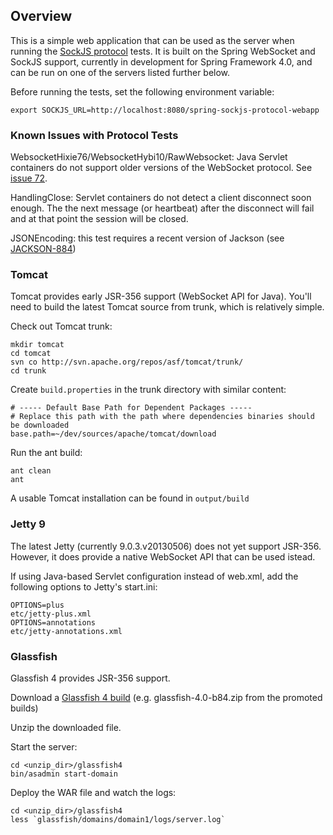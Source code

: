 
## Overview

This is a simple web application that can be used as the server when running the [SockJS protocol](https://github.com/sockjs/sockjs-protocol) tests. It is built on the Spring WebSocket and SockJS support, currently in development for Spring Framework 4.0, and can be run on one of the servers listed further below.

Before running the tests, set the following environment variable:

    export SOCKJS_URL=http://localhost:8080/spring-sockjs-protocol-webapp

### Known Issues with Protocol Tests

WebsocketHixie76/WebsocketHybi10/RawWebsocket: Java Servlet containers do not support older versions of the WebSocket protocol. See [issue 72](https://github.com/sockjs/sockjs-protocol/issues/72).

HandlingClose: Servlet containers do not detect a client disconnect soon enough. The the next message (or heartbeat) after the disconnect will fail and at that point the session will be closed.

JSONEncoding: this test requires a recent version of Jackson (see [JACKSON-884](http://jira.codehaus.org/browse/JACKSON-884))

### Tomcat

Tomcat provides early JSR-356 support (WebSocket API for Java). You'll need to build the latest Tomcat source from trunk, which is relatively simple.

Check out Tomcat trunk:

    mkdir tomcat
    cd tomcat
    svn co http://svn.apache.org/repos/asf/tomcat/trunk/
    cd trunk

Create `build.properties` in the trunk directory with similar content:

    # ----- Default Base Path for Dependent Packages -----
    # Replace this path with the path where dependencies binaries should be downloaded
    base.path=~/dev/sources/apache/tomcat/download

Run the ant build:

    ant clean
    ant

A usable Tomcat installation can be found in `output/build`

### Jetty 9

The latest Jetty (currently 9.0.3.v20130506) does not yet support JSR-356. However, it does provide a native WebSocket API that can be used istead.

If using Java-based Servlet configuration instead of web.xml, add the following options to Jetty's start.ini:

    OPTIONS=plus
    etc/jetty-plus.xml
    OPTIONS=annotations
    etc/jetty-annotations.xml

### Glassfish

Glassfish 4 provides JSR-356 support.

Download a [Glassfish 4 build](http://dlc.sun.com.edgesuite.net/glassfish/4.0/) (e.g. glassfish-4.0-b84.zip from the promoted builds)

Unzip the downloaded file.

Start the server:

    cd <unzip_dir>/glassfish4
    bin/asadmin start-domain

Deploy the WAR file and watch the logs:

    cd <unzip_dir>/glassfish4
    less `glassfish/domains/domain1/logs/server.log`


